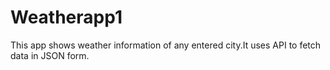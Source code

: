 # Weatherapp1
This app shows weather information  of any entered city.It uses API to fetch data in JSON form.
